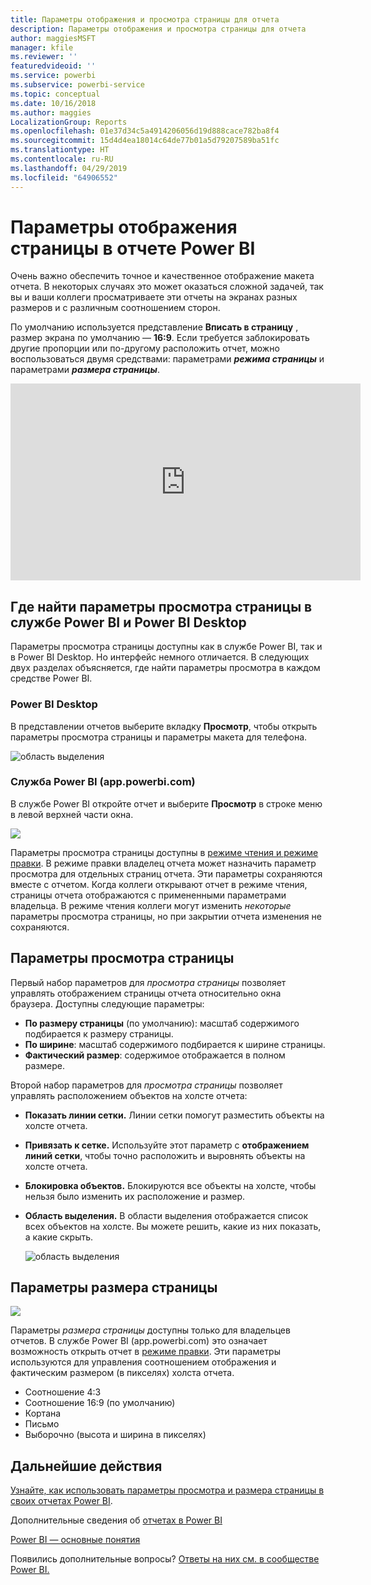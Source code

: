 ```yaml
---
title: Параметры отображения и просмотра страницы для отчета
description: Параметры отображения и просмотра страницы для отчета
author: maggiesMSFT
manager: kfile
ms.reviewer: ''
featuredvideoid: ''
ms.service: powerbi
ms.subservice: powerbi-service
ms.topic: conceptual
ms.date: 10/16/2018
ms.author: maggies
LocalizationGroup: Reports
ms.openlocfilehash: 01e37d34c5a4914206056d19d888cace782ba8f4
ms.sourcegitcommit: 15d4d4ea18014c64de77b01a5d79207589ba51fc
ms.translationtype: HT
ms.contentlocale: ru-RU
ms.lasthandoff: 04/29/2019
ms.locfileid: "64906552"
---
```

# <a name="page-display-settings-in-a-power-bi-report"></a>Параметры отображения страницы в отчете Power BI
Очень важно обеспечить точное и качественное отображение макета отчета. В некоторых случаях это может оказаться сложной задачей, так вы и ваши коллеги просматриваете эти отчеты на экранах разных размеров и с различным соотношением сторон. 

По умолчанию используется представление **Вписать в страницу** , размер экрана по умолчанию — **16:9**. Если требуется заблокировать другие пропорции или по-другому расположить отчет, можно воспользоваться двумя средствами: параметрами ***режима страницы*** и параметрами ***размера страницы***.

<iframe width="560" height="315" src="https://www.youtube.com/embed/5tg-OXzxe2g" frameborder="0" allowfullscreen></iframe>


## <a name="where-to-find-page-view-settings-in-power-bi-service-and-power-bi-desktop"></a>Где найти параметры просмотра страницы в службе Power BI и Power BI Desktop
Параметры просмотра страницы доступны как в службе Power BI, так и в Power BI Desktop. Но интерфейс немного отличается. В следующих двух разделах объясняется, где найти параметры просмотра в каждом средстве Power BI.

### <a name="in-power-bi-desktop"></a>Power BI Desktop
В представлении отчетов выберите вкладку **Просмотр**, чтобы открыть параметры просмотра страницы и параметры макета для телефона.

  ![область выделения](media/power-bi-report-display-settings/power-bi-desktop-view-settings.png)

### <a name="in-power-bi-service-apppowerbicom"></a>Служба Power BI (app.powerbi.com)
В службе Power BI откройте отчет и выберите **Просмотр** в строке меню в левой верхней части окна.

![](media/power-bi-report-display-settings/power-bi-change-page-view.png)

Параметры просмотра страницы доступны в [режиме чтения и режиме правки](consumer/end-user-reading-view.md). В режиме правки владелец отчета может назначить параметр просмотра для отдельных страниц отчета. Эти параметры сохраняются вместе с отчетом. Когда коллеги открывают отчет в режиме чтения, страницы отчета отображаются с примененными параметрами владельца.  В режиме чтения коллеги могут изменить *некоторые* параметры просмотра страницы, но при закрытии отчета изменения не сохраняются.

##    <a name="page-view-settings"></a>Параметры просмотра страницы
Первый набор параметров для *просмотра страницы* позволяет управлять отображением страницы отчета относительно окна браузера.  Доступны следующие параметры:

* **По размеру страницы** (по умолчанию): масштаб содержимого подбирается к размеру страницы.
* **По ширине**: масштаб содержимого подбирается к ширине страницы.
* **Фактический размер**: содержимое отображается в полном размере.

Второй набор параметров для *просмотра страницы* позволяет управлять расположением объектов на холсте отчета:

* **Показать линии сетки.** Линии сетки помогут разместить объекты на холсте отчета.
* **Привязать к сетке.** Используйте этот параметр с **отображением линий сетки**, чтобы точно расположить и выровнять объекты на холсте отчета. 
* **Блокировка объектов.** Блокируются все объекты на холсте, чтобы нельзя было изменить их расположение и размер.
* **Область выделения.** В области выделения отображается список всех объектов на холсте. Вы можете решить, какие из них показать, а какие скрыть.

    ![область выделения](media/power-bi-report-display-settings/power-bi-selection-pane.png)



## <a name="page-size-settings"></a>Параметры размера страницы
![](media/power-bi-report-display-settings/power-bi--page-size.png)

Параметры *размера страницы* доступны только для владельцев отчетов. В службе Power BI (app.powerbi.com) это означает возможность открыть отчет в [режиме правки](consumer/end-user-reading-view.md). Эти параметры используются для управления соотношением отображения и фактическим размером (в пикселях) холста отчета.   

* Соотношение 4:3
* Соотношение 16:9 (по умолчанию)
* Кортана
* Письмо
* Выборочно (высота и ширина в пикселях)

## <a name="next-steps"></a>Дальнейшие действия
[Узнайте, как использовать параметры просмотра и размера страницы в своих отчетах Power BI](consumer/end-user-report-view.md).

Дополнительные сведения об [отчетах в Power BI](consumer/end-user-reports.md)

[Power BI — основные понятия](consumer/end-user-basic-concepts.md)

Появились дополнительные вопросы? [Ответы на них см. в сообществе Power BI.](http://community.powerbi.com/)

